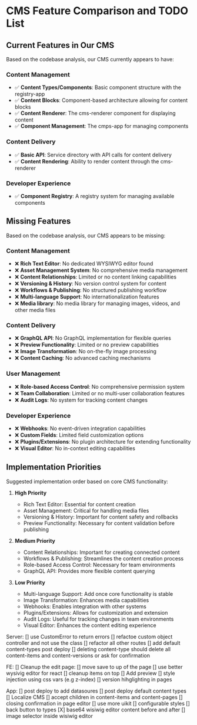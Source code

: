 # CMS Feature Comparison and TODO List

## Current Features in Our CMS
Based on the codebase analysis, our CMS currently appears to have:

### Content Management
- ✅ **Content Types/Components**: Basic component structure with the registry-app
- ✅ **Content Blocks**: Component-based architecture allowing for content blocks
- ✅ **Content Renderer**: The cms-renderer component for displaying content
- ✅ **Component Management**: The cmps-app for managing components

### Content Delivery
- ✅ **Basic API**: Service directory with API calls for content delivery
- ✅ **Content Rendering**: Ability to render content through the cms-renderer

### Developer Experience
- ✅ **Component Registry**: A registry system for managing available components

## Missing Features
Based on the codebase analysis, our CMS appears to be missing:

### Content Management
- ❌ **Rich Text Editor**: No dedicated WYSIWYG editor found
- ❌ **Asset Management System**: No comprehensive media management
- ❌ **Content Relationships**: Limited or no content linking capabilities
- ❌ **Versioning & History**: No version control system for content
- ❌ **Workflows & Publishing**: No structured publishing workflow
- ❌ **Multi-language Support**: No internationalization features
- ❌ **Media library**: No media library for managing images, videos, and other media files

### Content Delivery
- ❌ **GraphQL API**: No GraphQL implementation for flexible queries
- ❌ **Preview Functionality**: Limited or no preview capabilities
- ❌ **Image Transformation**: No on-the-fly image processing
- ❌ **Content Caching**: No advanced caching mechanisms

### User Management
- ❌ **Role-based Access Control**: No comprehensive permission system
- ❌ **Team Collaboration**: Limited or no multi-user collaboration features
- ❌ **Audit Logs**: No system for tracking content changes

### Developer Experience
- ❌ **Webhooks**: No event-driven integration capabilities
- ❌ **Custom Fields**: Limited field customization options
- ❌ **Plugins/Extensions**: No plugin architecture for extending functionality
- ❌ **Visual Editor**: No in-context editing capabilities

## Implementation Priorities
Suggested implementation order based on core CMS functionality:

1. **High Priority**
   - Rich Text Editor: Essential for content creation
   - Asset Management: Critical for handling media files
   - Versioning & History: Important for content safety and rollbacks
   - Preview Functionality: Necessary for content validation before publishing

2. **Medium Priority**
   - Content Relationships: Important for creating connected content
   - Workflows & Publishing: Streamlines the content creation process
   - Role-based Access Control: Necessary for team environments
   - GraphQL API: Provides more flexible content querying

3. **Low Priority**
   - Multi-language Support: Add once core functionality is stable
   - Image Transformation: Enhances media capabilities
   - Webhooks: Enables integration with other systems
   - Plugins/Extensions: Allows for customization and extension
   - Audit Logs: Useful for tracking changes in team environments
   - Visual Editor: Enhances the content editing experience


Server:
[] use CustomError to return errors
[] refactoe custom object controller and not use the class
[] refactor all other routes
[] add default content-types post deploy
[] deleting content-type should delete all content-items and content-versions or ask for confirmation


FE:
[] Cleanup the edit page:
   [] move save to up of the page
   [] use better wysivig editor for react
   [] cleanup items on top
[] Add preview
[] style injection using css vars (e.g z-index)
[] version hihglighting in pages

App:
[] post deploy to add datasoures
[] post deploy default content types
[] Localize CMS
[] accept children in content-items and content-pages
[] closing confirmation in page editor
[] use more uikit
[] configurable styles
[] back button to types
[X] base64 wisiwig editor content before and after
[] image selector inside wisiwig editor
